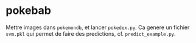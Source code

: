 # pokebab

Mettre images dans `pokemondb`, et lancer `pokedex.py`. Ca genere un fichier `svm.pkl` qui permet de faire des predictions, cf. `predict_example.py`.
